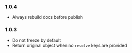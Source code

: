 ### 1.0.4

- Always rebuild docs before publish

### 1.0.3

- Do not freeze by default
- Return original object when no `resolve` keys are provided
